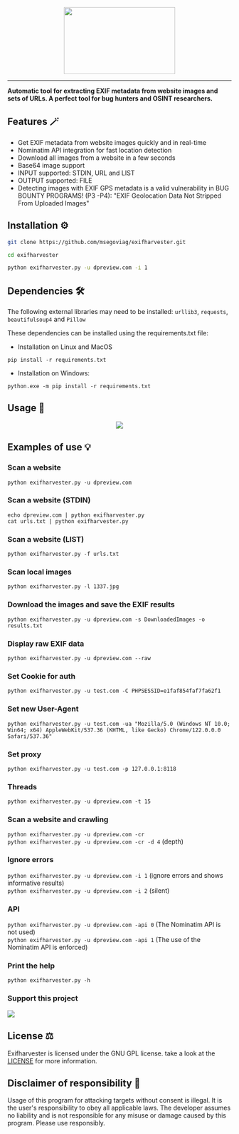 <p align="center">
  <img src="https://github.com/msegoviag/exifharvester/assets/41863090/ea654f13-dbea-4029-b1b6-91b6be46d0d7" height=150 width=250><br>
  <hr>

  <b>Automatic tool for extracting EXIF metadata from website images and sets of URLs.
  A perfect tool for bug hunters and OSINT researchers.</b><br>

  Features 🪄
----------
- Get EXIF metadata from website images quickly and in real-time
- Nominatim API integration for fast location detection
- Download all images from a website in a few seconds
- Base64 image support
- INPUT supported: STDIN, URL and LIST
- OUTPUT supported: FILE
- Detecting images with EXIF GPS metadata is a valid vulnerability in BUG BOUNTY PROGRAMS! (P3 -P4): "EXIF Geolocation Data Not Stripped From Uploaded Images"

Installation ⚙️
----------

```bash
git clone https://github.com/msegoviag/exifharvester.git 
```
```bash
cd exifharvester
```
```bash
python exifharvester.py -u dpreview.com -i 1
```

Dependencies 🛠️
----------
The following external libraries may need to be installed: `urllib3`, `requests`, `beautifulsoup4` and `Pillow`

These dependencies can be installed using the requirements.txt file:

- Installation on Linux and MacOS
```
pip install -r requirements.txt
```
- Installation on Windows:
```
python.exe -m pip install -r requirements.txt
```
Usage 🚀
----------
<p align="center">

  <img src="https://github.com/msegoviag/exifharvester/assets/41863090/0f54aef9-5b99-461a-a4cd-5f0edd9b16f0" style="max-width: 100%; height: auto; object-fit: cover; display: inline-block;" data-target="animated-image.originalImage">

Examples of use 💡
----------
### Scan a website
`python exifharvester.py -u dpreview.com`

### Scan a website (STDIN)
`echo dpreview.com | python exifharvester.py`<br>
`cat urls.txt | python exifharvester.py`

### Scan a website (LIST)
`python exifharvester.py -f urls.txt`

### Scan local images
`python exifharvester.py -l 1337.jpg`

### Download the images and save the EXIF results 
`python exifharvester.py -u dpreview.com -s DownloadedImages -o results.txt`

### Display raw EXIF data 
`python exifharvester.py -u dpreview.com --raw`

### Set Cookie for auth
`python exifharvester.py -u test.com -C PHPSESSID=e1faf854faf7fa62f1`

### Set new User-Agent
`python exifharvester.py -u test.com -ua "Mozilla/5.0 (Windows NT 10.0; Win64; x64) AppleWebKit/537.36 (KHTML, like Gecko) Chrome/122.0.0.0 Safari/537.36"`

### Set proxy
`python exifharvester.py -u test.com -p 127.0.0.1:8118`

### Threads
`python exifharvester.py -u dpreview.com -t 15`

### Scan a website and crawling
`python exifharvester.py -u dpreview.com -cr`<br>
`python exifharvester.py -u dpreview.com -cr -d 4` (depth)

### Ignore errors
`python exifharvester.py -u dpreview.com -i 1` (ignore errors and shows informative results) <br>
`python exifharvester.py -u dpreview.com -i 2` (silent)

### API
`python exifharvester.py -u dpreview.com -api 0` (The Nominatim API is not used) <br>
`python exifharvester.py -u dpreview.com -api 1` (The use of the Nominatim API is enforced)

### Print the help
`python exifharvester.py -h`

### Support this project

<p dir="auto"><a href="https://www.buymeacoffee.com/msegoviag
" rel="nofollow"><img src="https://camo.githubusercontent.com/151fc5b863df6c6ee657ce46b0308a7cde0e9af5fb7b2b1a244af1f9b4350161/68747470733a2f2f63646e2e6275796d6561636f666665652e636f6d2f627574746f6e732f76322f64656661756c742d677265656e2e706e67" data-canonical-src="https://cdn.buymeacoffee.com/buttons/v2/default-green.png" style="max-width: 100%;"></a></p>

## License ⚖️

Exifharvester is licensed under the GNU GPL license. take a look at the [LICENSE](https://github.com/msegoviag/exifharvester/blob/main/LICENSE.txt) for more information.

Disclaimer of responsibility 🚨
----------

Usage of this program for attacking targets without consent is illegal. It is the user's responsibility to obey all applicable laws. The developer assumes no liability and is not responsible for any misuse or damage caused by this program. Please use responsibly.

